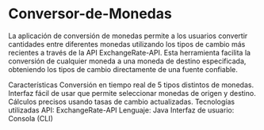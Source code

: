 # Conversor-de-Monedas
La aplicación de conversión de monedas permite a los usuarios convertir cantidades entre diferentes monedas utilizando los tipos de cambio más recientes a través de la API ExchangeRate-API. Esta herramienta facilita la conversión de cualquier moneda a una moneda de destino especificada, obteniendo los tipos de cambio directamente de una fuente confiable.

Características
Conversión en tiempo real de 5 tipos distintos de monedas.
Interfaz fácil de usar que permite seleccionar monedas de origen y destino.
Cálculos precisos usando tasas de cambio actualizadas.
Tecnologías utilizadas
API: ExchangeRate-API
Lenguaje: Java
Interfaz de usuario: Consola (CLI)
